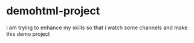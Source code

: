 # demohtml-project
i am trying to enhance my skills so that i watch some channels and make this demo project
